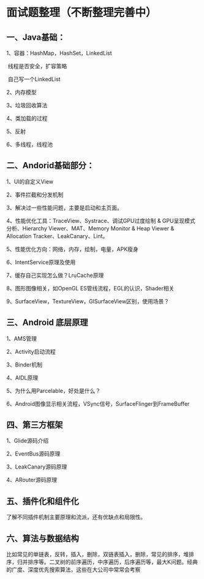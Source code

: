 # 面试题整理（不断整理完善中）

## 一、Java基础：

1、容器：HashMap，HashSet，LinkedList

​     线程是否安全，扩容策略

​     自己写一个LinkedList

2、内存模型

3、垃圾回收算法

4、类加载的过程

5、反射

6、多线程，线程池

## 二、Andorid基础部分：

1、UI的自定义View

2、事件拦截和分发机制

3、解决过一些性能问题，主要是启动和主页面。

4、性能优化工具：TraceView、Systrace、调试GPU过度绘制 & GPU呈现模式分析、Hierarchy Viewer、MAT、Memory Monitor & Heap Viewer & Allocation Tracker、LeakCanary、Lint。

5、性能优化方向：网络，内存，绘制，电量，APK瘦身

6、IntentService原理及使用

7、缓存自己实现怎么做？LruCache原理

8、图形图像相关，如OpenGL ES管线流程，EGL的认识，Shader相关

9、SurfaceView，TextureView，GlSurfaceView区别，使用场景？

## 三、Android 底层原理

1、AMS管理

2、Activity启动流程

3、Binder机制

4、AIDL原理

5、为什么用Parcelable，好处是什么？

6、Android图像显示相关流程，VSync信号，SurfaceFlinger到FrameBuffer

## 四、第三方框架

1、Glide源码介绍

2、EventBus源码原理

3、LeakCanary源码原理

4、ARouter源码原理

## 五、插件化和组件化

   了解不同插件机制主要原理和流派，还有优缺点和局限性。

## 六、算法与数据结构

比如常见的单链表，反转，插入，删除，双链表插入，删除，常见的排序，堆排序，归并排序等。二叉树的前序遍历，中序遍历，后序遍历等，最大K问题。经典的广度、深度优先搜索算法，这些在大公司中常常会考察

